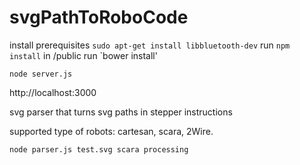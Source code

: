 svgPathToRoboCode
=================

install prerequisites  `sudo apt-get install libbluetooth-dev`
run `npm install`
in /public run `bower install'


`node server.js`

http://localhost:3000


svg parser that turns svg paths in stepper instructions

supported type of robots:
cartesan, scara, 2Wire.

`node parser.js test.svg scara processing`
